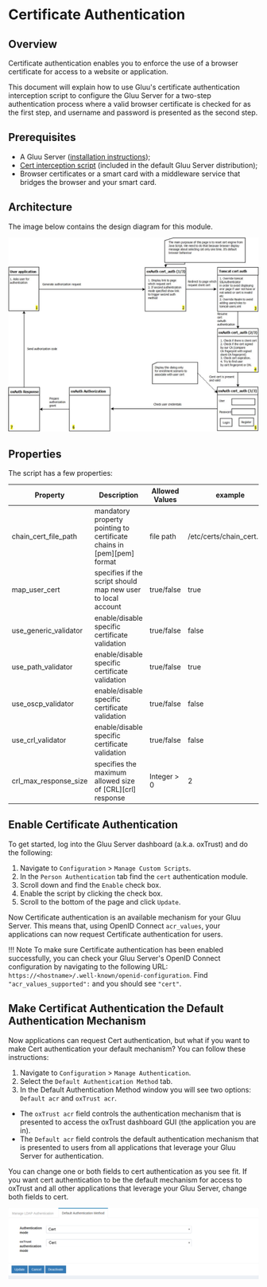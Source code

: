 # Certificate Authentication

## Overview
Certificate authentication enables you to enforce the use of a browser certificate for access to a website or application. 

This document will explain how to use Gluu's certificate authentication interception script to configure the Gluu Server for a two-step authentication process where a valid browser certificate is checked for as the first step, and username and password is presented as the second step.

## Prerequisites 
- A Gluu Server ([installation instructions](../installation-guide/index.md));
- [Cert interception script](https://github.com/GluuFederation/oxAuth/blob/master/Server/integrations/cert/UserCertExternalAuthenticator.py) (included in the default Gluu Server distribution);
- Browser certificates or a smart card with a middleware service that bridges the browser and your smart card.

## Architecture 
The image below contains the design diagram for this module.

![cert-design](../img/admin-guide/multi-factor/cert-design.jpg)

## Properties 

The script has a few properties:

|       Property        |Description|   Allowed Values                  |example|
|-------|--------------|------------|-----------------|
|chain_cert_file_path   |mandatory property pointing to certificate chains in [pem][pem] format |file path| /etc/certs/chain_cert.pem   |
|map_user_cert          |specifies if the script should map new user to local account           |true/false| true|
|use_generic_validator  |enable/disable specific certificate validation                         |true/false| false|
|use_path_validator     |enable/disable specific certificate validation                         |true/false| true|
|use_oscp_validator|enable/disable specific certificate validation                              |true/false| false|
|use_crl_validator|enable/disable specific certificate validation                               |true/false| false|
|crl_max_response_size  |specifies the maximum allowed size of [CRL][crl] response              | Integer > 0| 2|

## Enable Certificate Authentication

To get started, log into the Gluu Server dashboard (a.k.a. oxTrust) and do the following: 

1. Navigate to `Configuration` > `Manage Custom Scripts`.
2. In the `Person Authentication` tab find the `cert` authentication module.  
3. Scroll down and find the `Enable` check box. 
4. Enable the script by clicking the check box.
5. Scroll to the bottom of the page and click `Update`. 

Now Certificate authentication is an available mechanism for your Gluu Server. This means that, using OpenID Connect `acr_values`, your applications can now request Certificate authentication for users. 

!!! Note 
    To make sure Certificate authentication has been enabled successfully, you can check your Gluu Server's OpenID Connect configuration by navigating to the following URL: `https://<hostname>/.well-known/openid-configuration`. Find `"acr_values_supported":` and you should see `"cert"`. 

## Make Certificat Authentication the Default Authentication Mechanism

Now applications can request Cert authentication, but what if you want to make Cert authentication your default mechanism? You can follow these instructions: 

1. Navigate to `Configuration` > `Manage Authentication`. 
2. Select the `Default Authentication Method` tab. 
3. In the Default Authentication Method window you will see two options: `Default acr` and `oxTrust acr`. 

- The `oxTrust acr` field controls the authentication mechanism that is presented to access the oxTrust dashboard GUI (the application you are in).    
- The `Default acr` field controls the default authentication mechanism that is presented to users from all applications that leverage your Gluu Server for authentication.    

You can change one or both fields to cert authentication as you see fit. If you want cert authentication to be the default mechanism for access to oxTrust and all other applications that leverage your Gluu Server, change both fields to cert.  

![cert](../img/admin-guide/multi-factor/cert.png)
